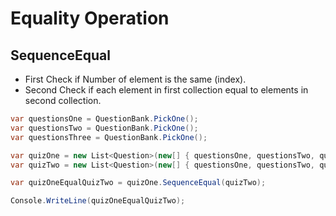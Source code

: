 # Equality Operation

## SequenceEqual

- First Check if Number of element is the same (index).
- Second Check if each element in first collection equal to elements in second collection.

```csharp
var questionsOne = QuestionBank.PickOne();
var questionsTwo = QuestionBank.PickOne();
var questionsThree = QuestionBank.PickOne();

var quizOne = new List<Question>(new[] { questionsOne, questionsTwo, questionsThree });
var quizTwo = new List<Question>(new[] { questionsOne, questionsTwo, questionsThree });

var quizOneEqualQuizTwo = quizOne.SequenceEqual(quizTwo);

Console.WriteLine(quizOneEqualQuizTwo);
```